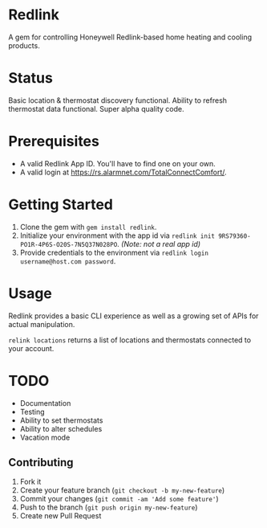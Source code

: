 # Redlink

A gem for controlling Honeywell Redlink-based home heating and cooling products.

# Status

Basic location & thermostat discovery functional. Ability to refresh thermostat data functional. Super alpha quality code.

# Prerequisites

* A valid Redlink App ID. You'll have to find one on your own.
* A valid login at https://rs.alarmnet.com/TotalConnectComfort/.

# Getting Started

1. Clone the gem with `gem install redlink`.
2. Initialize your environment with the app id via `redlink init 9RS79360-PO1R-4P6S-O20S-7N5Q37N028PO`. _(Note: not a real app id)_
3. Provide credentials to the environment via `redlink login username@host.com password`.

# Usage

Redlink provides a basic CLI experience as well as a growing set of APIs for actual manipulation.

`relink locations` returns a list of locations and thermostats connected to your account.

# TODO

* Documentation
* Testing
* Ability to set thermostats
* Ability to alter schedules
* Vacation mode

## Contributing

1. Fork it
2. Create your feature branch (`git checkout -b my-new-feature`)
3. Commit your changes (`git commit -am 'Add some feature'`)
4. Push to the branch (`git push origin my-new-feature`)
5. Create new Pull Request
